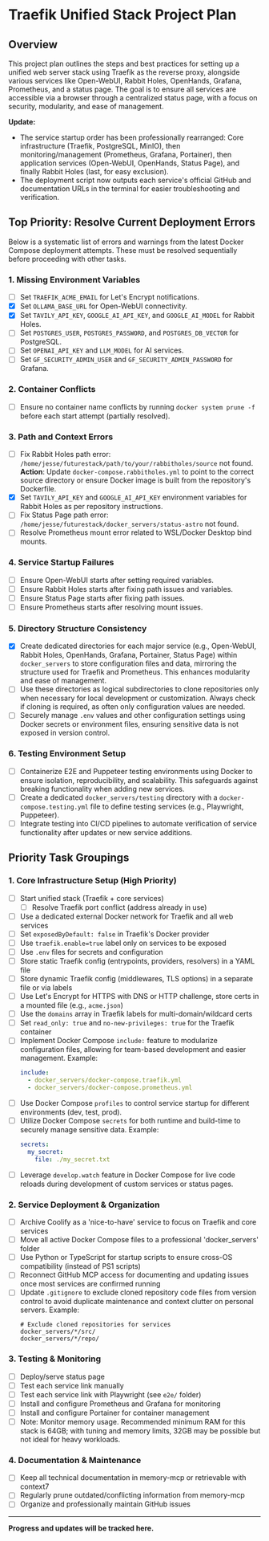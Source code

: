 # Traefik Unified Stack Project Plan

## Overview
This project plan outlines the steps and best practices for setting up a unified web server stack using Traefik as the reverse proxy, alongside various services like Open-WebUI, Rabbit Holes, OpenHands, Grafana, Prometheus, and a status page. The goal is to ensure all services are accessible via a browser through a centralized status page, with a focus on security, modularity, and ease of management.

**Update:**
- The service startup order has been professionally rearranged: Core infrastructure (Traefik, PostgreSQL, MinIO), then monitoring/management (Prometheus, Grafana, Portainer), then application services (Open-WebUI, OpenHands, Status Page), and finally Rabbit Holes (last, for easy exclusion).
- The deployment script now outputs each service's official GitHub and documentation URLs in the terminal for easier troubleshooting and verification.

## Top Priority: Resolve Current Deployment Errors
Below is a systematic list of errors and warnings from the latest Docker Compose deployment attempts. These must be resolved sequentially before proceeding with other tasks.

### 1. Missing Environment Variables
- [ ] Set `TRAEFIK_ACME_EMAIL` for Let's Encrypt notifications.
- [x] Set `OLLAMA_BASE_URL` for Open-WebUI connectivity.
- [x] Set `TAVILY_API_KEY`, `GOOGLE_AI_API_KEY`, and `GOOGLE_AI_MODEL` for Rabbit Holes.
- [ ] Set `POSTGRES_USER`, `POSTGRES_PASSWORD`, and `POSTGRES_DB_VECTOR` for PostgreSQL.
- [ ] Set `OPENAI_API_KEY` and `LLM_MODEL` for AI services.
- [ ] Set `GF_SECURITY_ADMIN_USER` and `GF_SECURITY_ADMIN_PASSWORD` for Grafana.

### 2. Container Conflicts
- [ ] Ensure no container name conflicts by running `docker system prune -f` before each start attempt (partially resolved).

### 3. Path and Context Errors
- [ ] Fix Rabbit Holes path error: `/home/jesse/futurestack/path/to/your/rabbitholes/source` not found. **Action**: Update `docker-compose.rabbitholes.yml` to point to the correct source directory or ensure Docker image is built from the repository's Dockerfile.
- [x] Set `TAVILY_API_KEY` and `GOOGLE_AI_API_KEY` environment variables for Rabbit Holes as per repository instructions.
- [ ] Fix Status Page path error: `/home/jesse/futurestack/docker_servers/status-astro` not found.
- [ ] Resolve Prometheus mount error related to WSL/Docker Desktop bind mounts.

### 4. Service Startup Failures
- [ ] Ensure Open-WebUI starts after setting required variables.
- [ ] Ensure Rabbit Holes starts after fixing path issues and variables.
- [ ] Ensure Status Page starts after fixing path issues.
- [ ] Ensure Prometheus starts after resolving mount issues.

### 5. Directory Structure Consistency
- [x] Create dedicated directories for each major service (e.g., Open-WebUI, Rabbit Holes, OpenHands, Grafana, Portainer, Status Page) within `docker_servers` to store configuration files and data, mirroring the structure used for Traefik and Prometheus. This enhances modularity and ease of management.
- [ ] Use these directories as logical subdirectories to clone repositories only when necessary for local development or customization. Always check if cloning is required, as often only configuration values are needed.
- [ ] Securely manage `.env` values and other configuration settings using Docker secrets or environment files, ensuring sensitive data is not exposed in version control.

### 6. Testing Environment Setup
- [ ] Containerize E2E and Puppeteer testing environments using Docker to ensure isolation, reproducibility, and scalability. This safeguards against breaking functionality when adding new services.
- [ ] Create a dedicated `docker_servers/testing` directory with a `docker-compose.testing.yml` file to define testing services (e.g., Playwright, Puppeteer).
- [ ] Integrate testing into CI/CD pipelines to automate verification of service functionality after updates or new service additions.

## Priority Task Groupings

### 1. Core Infrastructure Setup (High Priority)
- [ ] Start unified stack (Traefik + core services)
    - [ ] Resolve Traefik port conflict (address already in use)
- [ ] Use a dedicated external Docker network for Traefik and all web services
- [ ] Set `exposedByDefault: false` in Traefik's Docker provider
- [ ] Use `traefik.enable=true` label only on services to be exposed
- [ ] Use `.env` files for secrets and configuration
- [ ] Store static Traefik config (entrypoints, providers, resolvers) in a YAML file
- [ ] Store dynamic Traefik config (middlewares, TLS options) in a separate file or via labels
- [ ] Use Let's Encrypt for HTTPS with DNS or HTTP challenge, store certs in a mounted file (e.g., `acme.json`)
- [ ] Use the `domains` array in Traefik labels for multi-domain/wildcard certs
- [ ] Set `read_only: true` and `no-new-privileges: true` for the Traefik container
- [ ] Implement Docker Compose `include:` feature to modularize configuration files, allowing for team-based development and easier management. Example:
  ```yaml
  include:
    - docker_servers/docker-compose.traefik.yml
    - docker_servers/docker-compose.prometheus.yml
  ```
- [ ] Use Docker Compose `profiles` to control service startup for different environments (dev, test, prod).
- [ ] Utilize Docker Compose `secrets` for both runtime and build-time to securely manage sensitive data. Example:
  ```yaml
  secrets:
    my_secret:
      file: ./my_secret.txt
  ```
- [ ] Leverage `develop.watch` feature in Docker Compose for live code reloads during development of custom services or status pages.

### 2. Service Deployment & Organization
- [ ] Archive Coolify as a 'nice-to-have' service to focus on Traefik and core services
- [ ] Move all active Docker Compose files to a professional 'docker_servers' folder
- [ ] Use Python or TypeScript for startup scripts to ensure cross-OS compatibility (instead of PS1 scripts)
- [ ] Reconnect GitHub MCP access for documenting and updating issues once most services are confirmed running
- [ ] Update `.gitignore` to exclude cloned repository code files from version control to avoid duplicate maintenance and context clutter on personal servers. Example:
  ```
  # Exclude cloned repositories for services
  docker_servers/*/src/
  docker_servers/*/repo/
  ```

### 3. Testing & Monitoring
- [ ] Deploy/serve status page
- [ ] Test each service link manually
- [ ] Test each service link with Playwright (see `e2e/` folder)
- [ ] Install and configure Prometheus and Grafana for monitoring
- [ ] Install and configure Portainer for container management
- [ ] Note: Monitor memory usage. Recommended minimum RAM for this stack is 64GB; with tuning and memory limits, 32GB may be possible but not ideal for heavy workloads.

### 4. Documentation & Maintenance
- [ ] Keep all technical documentation in memory-mcp or retrievable with context7
- [ ] Regularly prune outdated/conflicting information from memory-mcp
- [ ] Organize and professionally maintain GitHub issues

---

**Progress and updates will be tracked here.**

